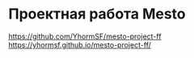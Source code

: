 # Проектная работа Mesto
https://github.com/YhormSF/mesto-project-ff
https://yhormsf.github.io/mesto-project-ff/
